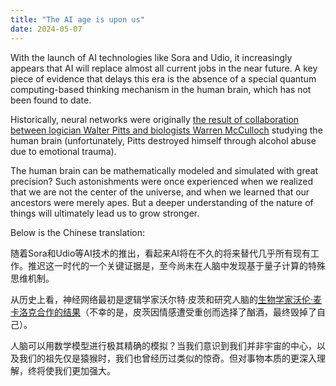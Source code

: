 ```yaml
---
title: "The AI age is upon us"
date: 2024-05-07
---
```


With the launch of AI technologies like Sora and Udio, it increasingly appears that AI will replace almost all current jobs in the near future. A key piece of evidence that delays this era is the absence of a special quantum computing-based thinking mechanism in the human brain, which has not been found to date.

Historically, neural networks were originally [the result of collaboration between logician Walter Pitts and biologists Warren McCulloch](https://link.springer.com/article/10.1007/BF02478259) studying the human brain (unfortunately, Pitts destroyed himself through alcohol abuse due to emotional trauma). 

The human brain can be mathematically modeled and simulated with great precision? Such astonishments were once experienced when we realized that we are not the center of the universe, and when we learned that our ancestors were merely apes. But a deeper understanding of the nature of things will ultimately lead us to grow stronger.

Below is the Chinese translation:

随着Sora和Udio等AI技术的推出，看起来AI将在不久的将来替代几乎所有现有工作。推迟这一时代的一个关键证据是，至今尚未在人脑中发现基于量子计算的特殊思维机制。

从历史上看，神经网络最初是逻辑学家沃尔特·皮茨和研究人脑的[生物学家沃伦·麦卡洛克合作的结果](https://link.springer.com/article/10.1007/BF02478259)（不幸的是，皮茨因情感遭受重创而选择了酗酒，最终毁掉了自己）。

人脑可以用数学模型进行极其精确的模拟？当我们意识到我们并非宇宙的中心，以及我们的祖先仅是猿猴时，我们也曾经历过类似的惊奇。但对事物本质的更深入理解，终将使我们更加强大。
